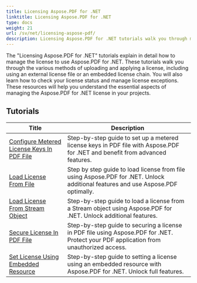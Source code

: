 ```yaml
---
title: Licensing Aspose.PDF for .NET
linktitle: Licensing Aspose.PDF for .NET
type: docs
weight: 21
url: /sv/net/licensing-aspose-pdf/
description: Licensing Aspose.PDF for .NET tutorials walk you through managing the license to use Aspose.PDF for .NET, including loading and applying the license.
---
```

The "Licensing Aspose.PDF for .NET" tutorials explain in detail how to manage the license to use Aspose.PDF for .NET. These tutorials walk you through the various methods of uploading and applying a license, including using an external license file or an embedded license chain. You will also learn how to check your license status and manage license exceptions. These resources will help you understand the essential aspects of managing the Aspose.PDF for .NET license in your projects.

## Tutorials
| Title | Description |
| --- | --- | 
| [Configure Metered License Keys In PDF File](./configure-metered-license/) | Step-by-step guide to set up a metered license keys in PDF file with Aspose.PDF for .NET and benefit from advanced features. |  
| [Load License From File](./load-license-from-file/) | Step by step guide to load license from file using Aspose.PDF for .NET. Unlock additional features and use Aspose.PDF optimally. |  
| [Load License From Stream Object](./load-license-from-stream-object/) | Step-by-step guide to load a license from a Stream object using Aspose.PDF for .NET. Unlock additional features. |  
| [Secure License In PDF File](./secure-license/) | Step-by-step guide to securing a license in PDF file using Aspose.PDF for .NET. Protect your PDF application from unauthorized access. |  
| [Set License Using Embedded Resource](./set-license-using-embedded-resource/) | Step-by-step guide to setting a license using an embedded resource with Aspose.PDF for .NET. Unlock full features. |  